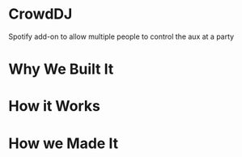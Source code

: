 # CrowdDJ
Spotify add-on to allow multiple people to control the aux at a party

# Why We Built It

# How it Works

# How we Made It
